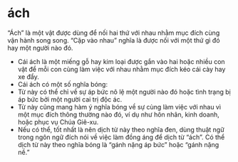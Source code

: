 # ách

“Ách” là một vật được dùng để nối hai thứ với nhau nhằm mục đích cùng vận hành song song. “Cặp vào nhau” nghĩa là được nối với một thứ gì đó hay một người nào đó.
- Cái ách là một miếng gỗ hay kim loại được gắn vào hai hoặc nhiều con vật để mỗi con cùng làm việc với nhau nhằm mục đích kéo cái cày hay xe đẩy. 
- Cái ách có một số nghĩa bóng:
- Từ này có thể chỉ về sự áp bức nô lệ một người nào đó hoặc tình trạng bị áp bức bởi một người cai trị độc ác. 
- Từ này cũng mang hàm ý nghĩa bóng về sự cùng làm việc với nhau vì một mục đích thông thường nào đó, ví dụ như hôn nhân, kinh doanh, hoặc phục vụ Chúa Giê-xu. 
- Nếu có thể, tốt nhất là nên dịch từ này theo nghĩa đen, dùng thuật ngữ trong ngôn ngữ đích nói về việc làm đồng áng để dịch từ “ách”. Có thể dịch từ này theo nghĩa bóng là “gánh nặng áp bức” hoặc “gánh nặng nề.”

